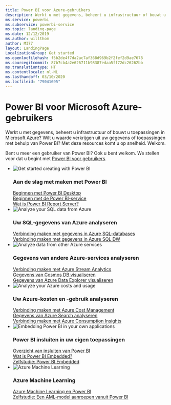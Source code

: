 ```yaml
---
title: Power BI voor Azure-gebruikers
description: Werkt u met gegevens, beheert u infrastructuur of bouwt u toepassingen in Microsoft Azure?
ms.service: powerbi
ms.subservice: powerbi-service
ms.topic: landing-page
ms.date: 12/12/2019
ms.author: willthom
author: MI77
layout: LandingPage
LocalizationGroup: Get started
ms.openlocfilehash: f5b2de4f7da2ac7af368d969b2f2fef2d9ae7678
ms.sourcegitcommit: 87b7cb4a2e626711b98387edaa5ff72dc26262bb
ms.translationtype: HT
ms.contentlocale: nl-NL
ms.lasthandoff: 03/10/2020
ms.locfileid: "79041695"
---
```

# <a name="power-bi-for-microsoft-azure-users"></a>Power BI voor Microsoft Azure-gebruikers 

Werkt u met gegevens, beheert u infrastructuur of bouwt u toepassingen in Microsoft Azure? Wilt u waarde verkrijgen uit uw gegevens of toepassingen met behulp van Power BI? Met deze resources komt u op snelheid. Welkom.

Bent u meer een gebruiker van Power BI? Ook u bent welkom. We stellen voor dat u begint met [Power BI voor gebruikers](consumer/index.yml).

<ul class="panelContent cardsF"> 
            <li> 
                  <div class="cardSize"> 
                        <div class="cardPadding"> 
                              <div class="card"> 
                                    <div class="cardImageOuter">
                                          <div class="cardImage">
                                                <img alt="Get started creating with Power BI" src="media/power-bi-creator-landing/power-bi-designer-get-started.svg" data-linktype="relative-path">
                                          </div>
                                    </div>
                                    <div class="cardText"> 
                                          <h3>Aan de slag met maken met Power BI</h3> 
                                          <p></p>
                                               <a href="desktop-what-is-desktop.md">Beginnen met Power BI Desktop</a><br/> 
                                               <a href="fundamentals/power-bi-overview.md">Beginnen met de Power BI-service</a><br/> 
                                               <a href="report-server/get-started.md">Wat is Power BI Report Server?</a>
                                    </div> 
                              </div> 
                        </div> 
                  </div> 
            </li>
            <li> 
                  <div class="cardSize"> 
                        <div class="cardPadding"> 
                              <div class="card"> 
                                    <div class="cardImageOuter">
                                          <div class="cardImage">
                                                <img alt="Analyze your SQL data from Azure" src="media/power-bi-creator-landing/power-bi-designer-transform-shape-data.svg" data-linktype="relative-path">
                                          </div>
                                    </div>
                                    <div class="cardText"> 
                                          <h3>Uw SQL-gegevens van Azure analyseren</h3> 
                                          <p></p>
                                                <a href="service-azure-sql-database-with-direct-connect.md">Verbinding maken met gegevens in Azure SQL-databases</a><br/> 
                                                <a href="service-azure-sql-data-warehouse-with-direct-connect.md">Verbinding maken met gegevens in Azure SQL DW</a> 
                                    </div> 
                              </div> 
                        </div> 
                  </div> 
            </li>
            <li> 
                  <div class="cardSize"> 
                        <div class="cardPadding"> 
                              <div class="card"> 
                                    <div class="cardImageOuter">
                                          <div class="cardImage">
                                                <img alt="Analyze data from other Azure services" src="media/power-bi-creator-landing/power-bi-designer-connect-data.svg" data-linktype="relative-path">
                                          </div>
                                    </div>
                                    <div class="cardText"> 
                                          <h3>Gegevens van andere Azure-services analyseren</h3> 
                                          <p></p>
                                                <a href="https://docs.microsoft.com/azure/stream-analytics/stream-analytics-power-bi-dashboard">Verbinding maken met Azure Stream Analytics</a><br/> 
                                                <a href="https://docs.microsoft.com/azure/cosmos-db/powerbi-visualize">Gegevens van Cosmos DB visualiseren</a><br/> 
                                                <a href="https://docs.microsoft.com/azure/data-explorer/visualize-power-bi">Gegevens van Azure Data Explorer visualiseren</a>
                                    </div> 
                              </div> 
                        </div> 
                  </div> 
            </li>
            <li> 
                  <div class="cardSize"> 
                        <div class="cardPadding"> 
                              <div class="card"> 
                                    <div class="cardImageOuter">
                                          <div class="cardImage">
                                                <img alt="Analyze your Azure costs and usage" src="media/power-bi-creator-landing/power-bi-designer-licensing.svg" data-linktype="relative-path">
                                          </div>
                                    </div>
                                    <div class="cardText"> 
                                          <h3>Uw Azure-kosten en -gebruik analyseren</h3> 
                                          <p></p>
                                                <a href="desktop-connect-azure-cost-management.md">Verbinding maken met Azure Cost Management</a><br/> 
                                                <a href="service-connect-to-azure-search.md">Gegevens van Azure Search analyseren</a><br/> 
                                                <a href="desktop-connect-azure-consumption-insights.md">Verbinding maken met Azure Consumption Insights</a>
                                    </div> 
                              </div> 
                        </div> 
                  </div> 
            </li>
            <li> 
                  <div class="cardSize"> 
                        <div class="cardPadding"> 
                              <div class="card"> 
                                    <div class="cardImageOuter">
                                          <div class="cardImage">
                                                <img alt="Embedding Power BI in your own applications" src="media/power-bi-creator-landing/power-bi-designer-modeling-data-relationships.svg" data-linktype="relative-path">
                                          </div>
                                    </div>
                                    <div class="cardText"> 
                                          <h3>Power BI insluiten in uw eigen toepassingen</h3> 
                                          <p></p>
                                                <a href="developer/embedding.md">Overzicht van insluiten van Power BI</a><br/>
                                                <a href="developer/azure-pbie-what-is-power-bi-embedded.md">Wat is Power BI Embedded?</a><br/> 
                                                <a href="developer/embed-sample-for-customers.md">Zelfstudie: Power BI Embedded </a> 
                                    </div> 
                              </div> 
                        </div> 
                  </div> 
            </li>
            <li> 
                  <div class="cardSize"> 
                        <div class="cardPadding"> 
                              <div class="card"> 
                                    <div class="cardImageOuter">
                                          <div class="cardImage">
                                                <img alt="Azure Machine Learning" src="media/power-bi-creator-landing/power-bi-designer-create-reports-visuals-dashboards.svg" data-linktype="relative-path">
                                          </div>
                                    </div>
                                    <div class="cardText"> 
                                          <h3>Azure Machine Learning</h3> 
                                          <p></p>
                                                <a href="service-machine-learning-integration.md">Azure Machine Learning en Power BI</a><br/> 
                                                <a href="service-tutorial-invoke-machine-learning-model.md">Zelfstudie: Een AML-model aanroepen vanuit Power BI</a><br/> 
                                    </div> 
                              </div> 
                        </div> 
                  </div> 
            </li>
</ul>



